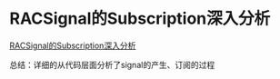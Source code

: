 # RACSignal的Subscription深入分析
[RACSignal的Subscription深入分析](http://tech.meituan.com/RACSignalSubscription.html)

总结：详细的从代码层面分析了signal的产生、订阅的过程

